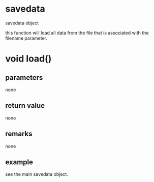 # savedata

savedata object

this function will load all data from the file that is associated with the filename parameter.

# void load()

## parameters

none

## return value

none

## remarks

none

## example

see the main savedata object.
